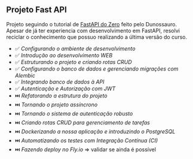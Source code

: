 ## Projeto Fast API

Projeto seguindo o tutorial de [FastAPI do Zero](https://fastapidozero.dunossauro.com/) feito pelo Dunossauro.
Apesar de já ter experiencia com desenvolvimento em FastAPI, resolvi reciclar o conhecimento que possuo realizando a última versão do curso.


- ✅ _Configurando o ambiente de desenvolvimento_
- ✅ _Introdução ao desenvolvimento WEB_
- ✅ _Estruturando o projeto e criando rotas CRUD_
- ✅ _Configurando o banco de dados e gerenciando migrações com Alembic_
- ✅ _Integrando banco de dados à API_
- ✅ _Autenticação e Autorização com JWT_
- ⏭️ _Refatorando a estrutura do projeto_
- ⏭️ _Tornando o projeto assíncrono_
- ⏭️ _Tornando o sistema de autenticação robusto_
- ⏭️ _Criando rotas CRUD para gerenciamento de tarefas_
- ⏭️ _Dockerizando a nossa aplicação e introduzindo o PostgreSQL_
- ⏭️ _Automatizando os testes com Integração Contínua (CI)_
- ⏭️ _Fazendo deploy no Fly.io_ => validar se ainda é possível
